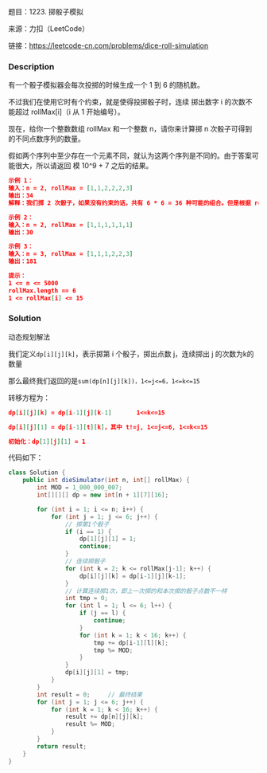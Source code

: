 题目：1223. 掷骰子模拟

来源：力扣（LeetCode）

链接：https://leetcode-cn.com/problems/dice-roll-simulation


### Description

有一个骰子模拟器会每次投掷的时候生成一个 1 到 6 的随机数。

不过我们在使用它时有个约束，就是使得投掷骰子时，连续 掷出数字 i 的次数不能超过 rollMax[i]（i 从 1 开始编号）。

现在，给你一个整数数组 rollMax 和一个整数 n，请你来计算掷 n 次骰子可得到的不同点数序列的数量。

假如两个序列中至少存在一个元素不同，就认为这两个序列是不同的。由于答案可能很大，所以请返回 模 10^9 + 7 之后的结果。

```json
示例 1：
输入：n = 2, rollMax = [1,1,2,2,2,3]
输出：34
解释：我们掷 2 次骰子，如果没有约束的话，共有 6 * 6 = 36 种可能的组合。但是根据 rollMax 数组，数字 1 和 2 最多连续出现一次，所以不会出现序列 (1,1) 和 (2,2)。因此，最终答案是 36-2 = 34。

示例 2：
输入：n = 2, rollMax = [1,1,1,1,1,1]
输出：30

示例 3：
输入：n = 3, rollMax = [1,1,1,2,2,3]
输出：181

提示：
1 <= n <= 5000
rollMax.length == 6
1 <= rollMax[i] <= 15
```

### Solution

动态规划解法

我们定义`dp[i][j][k]`，表示掷第 i 个骰子，掷出点数 j，连续掷出 j 的次数为k的数量

那么最终我们返回的是`sum(dp[n][j][k])，1<=j<=6，1<=k<=15`

转移方程为：

```json
dp[i][j][k] = dp[i-1][j][k-1]		1<=k<=15

dp[i][j][1] = dp[i-1][t][k]，其中 t!=j, 1<=j<=6, 1<=k<=15

初始化：dp[1][j][1] = 1
```

代码如下：

```java
class Solution {
    public int dieSimulator(int n, int[] rollMax) {
        int MOD = 1_000_000_007;
        int[][][] dp = new int[n + 1][7][16];

        for (int i = 1; i <= n; i++) {
            for (int j = 1; j <= 6; j++) {
                // 掷第1个骰子
                if (i == 1) {
                    dp[1][j][1] = 1;
                    continue;
                }
                // 连续掷骰子
                for (int k = 2; k <= rollMax[j-1]; k++) {
                    dp[i][j][k] = dp[i-1][j][k-1];
                }
                // 计算连续掷1次，即上一次掷的和本次掷的骰子点数不一样
                int tmp = 0;
                for (int l = 1; l <= 6; l++) {
                    if (j == l) {
                        continue;
                    }
                    for (int k = 1; k < 16; k++) {
                        tmp += dp[i-1][l][k];
                        tmp %= MOD;
                    }
                }
                dp[i][j][1] = tmp;
            }
        }
        int result = 0;     // 最终结果
        for (int j = 1; j <= 6; j++) {
            for (int k = 1; k < 16; k++) {
                result += dp[n][j][k];
                result %= MOD;
            }
        }
        return result;
    }
}
```

